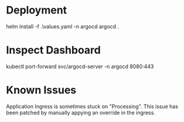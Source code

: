 # Deployment

helm install -f .\values.yaml -n argocd argocd .

# Inspect Dashboard

kubectl port-forward svc/argocd-server -n argocd 8080:443

# Known Issues

Application Ingress is sometimes stuck on "Processing". This issue has been patched by manually appying an override in the ingress.